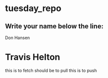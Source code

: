 # tuesday_repo

Write your name below the line:
--------------------------------------------------------

Don Hansen
# Travis Helton
this is to fetch
should be to pull
this is to push

